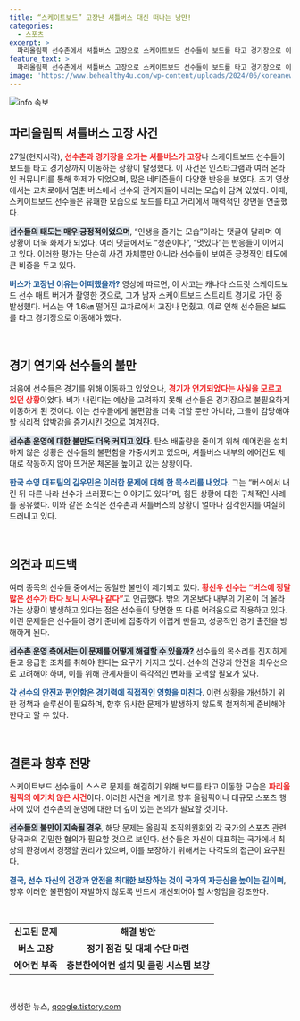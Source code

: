 ```yaml
---
title: “스케이트보드” 고장난 셔틀버스 대신 떠나는 낭만!
categories:
  - 스포츠
excerpt: >
  파리올림픽 선수촌에서 셔틀버스 고장으로 스케이트보드 선수들이 보드를 타고 경기장으로 이동하는 모습이 화제를 모으고 있다. 선수들은 웃으며 즐거운 시간을 보냈지만, 운영에 대한 불만도 커지고 있다. 이들의 스릴 넘치는 순간과 함께 전해진 불편한 진실, 궁금하지 않으신가요?
feature_text: >
  파리올림픽 선수촌에서 셔틀버스 고장으로 스케이트보드 선수들이 보드를 타고 경기장으로 이동하는 모습이 화제를 모으고 있다. 선수들은 웃으며 즐거운 시간을 보냈지만, 운영에 대한 불만도 커지고 있다. 이들의 스릴 넘치는 순간과 함께 전해진 불편한 진실, 궁금하지 않으신가요?
image: 'https://www.behealthy4u.com/wp-content/uploads/2024/06/koreanews.jpg'
---
```


<p><img src="https://www.behealthy4u.com/wp-content/uploads/2024/06/koreanews.jpg" alt="info 속보" /></p>

<h2 data-ke-size="size26">파리올림픽 셔틀버스 고장 사건</h2>

<p data-ke-size="size16">27일(현지시각), <b><span style="color: #ee2323;">선수촌과 경기장을 오가는 셔틀버스가 고장</span></b>나 스케이트보드 선수들이 보드를 타고 경기장까지 이동하는 상황이 발생했다. 이 사건은 인스타그램과 여러 온라인 커뮤니티를 통해 화제가 되었으며, 많은 네티즌들이 다양한 반응을 보였다. 초기 영상에서는 교차로에서 멈춘 버스에서 선수와 관계자들이 내리는 모습이 담겨 있었다. 이때, 스케이트보드 선수들은 유쾌한 모습으로 보드를 타고 거리에서 매력적인 장면을 연출했다.</p>

<p data-ke-size="size16"><b><span style="background-color: #21538527;">선수들의 태도는 매우 긍정적이었으며</span></b>, “인생을 즐기는 모습”이라는 댓글이 달리며 이 상황이 더욱 화제가 되었다. 여러 댓글에서도 “청춘이다”, “멋있다”는 반응들이 이어지고 있다. 이러한 평가는 단순히 사건 자체뿐만 아니라 선수들이 보여준 긍정적인 태도에 큰 비중을 두고 있다.</p>

<p data-ke-size="size16"><b><span style="color: #1a5490;">버스가 고장난 이유는 어떠했을까?</span></b> 영상에 따르면, 이 사고는 캐나다 스트릿 스케이트보드 선수 매트 버거가 촬영한 것으로, 그가 남자 스케이트보드 스트리트 경기로 가던 중 발생했다. 버스는 약 1.6㎞ 떨어진 교차로에서 고장나 멈췄고, 이로 인해 선수들은 보드를 타고 경기장으로 이동해야 했다.</p>

<p data-ke-size="size16">&nbsp;</p>

<h2 data-ke-size="size26">경기 연기와 선수들의 불만</h2>

<p data-ke-size="size16">처음에 선수들은 경기를 위해 이동하고 있었으나, <b><span style="color: #ee2323;">경기가 연기되었다는 사실을 모르고 있던 상황</span></b>이었다. 비가 내린다는 예상을 고려하지 못해 선수들은 경기장으로 불필요하게 이동하게 된 것이다. 이는 선수들에게 불편함을 더욱 더할 뿐만 아니라, 그들이 감당해야 할 심리적 압박감을 증가시킨 것으로 여겨진다.</p>

<p data-ke-size="size16"><b><span style="background-color: #21538527;">선수촌 운영에 대한 불만도 더욱 커지고 있다</span></b>. 탄소 배출량을 줄이기 위해 에어컨을 설치하지 않은 상황은 선수들의 불편함을 가중시키고 있으며, 셔틀버스 내부의 에어컨도 제대로 작동하지 않아 뜨거운 체온을 높이고 있는 상황이다.</p>

<p data-ke-size="size16"><b><span style="color: #1a5490;">한국 수영 대표팀의 김우민은 이러한 문제에 대해 한 목소리를 내었다</span></b>. 그는 “버스에서 내린 뒤 다른 나라 선수가 쓰러졌다는 이야기도 있다”며, 힘든 상황에 대한 구체적인 사례를 공유했다. 이와 같은 소식은 선수촌과 셔틀버스의 상황이 얼마나 심각한지를 여실히 드러내고 있다.</p>

<p data-ke-size="size16">&nbsp;</p>

<h2 data-ke-size="size26">의견과 피드백</h2>

<p data-ke-size="size16">여러 종목의 선수들 중에서는 동일한 불만이 제기되고 있다. <b><span style="color: #ee2323;">황선우 선수는 “버스에 정말 많은 선수가 타다 보니 사우나 같다”</span></b>고 언급했다. 밖의 기온보다 내부의 기온이 더 올라가는 상황이 발생하고 있다는 점은 선수들이 당면한 또 다른 어려움으로 작용하고 있다. 이런 문제들은 선수들이 경기 준비에 집중하기 어렵게 만들고, 성공적인 경기 출전을 방해하게 된다.</p>

<p data-ke-size="size16"><b><span style="background-color: #21538527;">선수촌 운영 측에서는 이 문제를 어떻게 해결할 수 있을까?</span></b> 선수들의 목소리를 진지하게 듣고 응급한 조치를 취해야 한다는 요구가 커지고 있다. 선수의 건강과 안전을 최우선으로 고려해야 하며, 이를 위해 관계자들이 즉각적인 변화를 모색할 필요가 있다.</p>

<p data-ke-size="size16"><b><span style="color: #1a5490;">각 선수의 안전과 편안함은 경기력에 직접적인 영향을 미친다</span></b>. 이런 상황을 개선하기 위한 정책과 솔루션이 필요하며, 향후 유사한 문제가 발생하지 않도록 철저하게 준비해야 한다고 할 수 있다.</p>

<p data-ke-size="size16">&nbsp;</p>

<h2 data-ke-size="size26">결론과 향후 전망</h2>

<p data-ke-size="size16">스케이트보드 선수들이 스스로 문제를 해결하기 위해 보드를 타고 이동한 모습은 <b><span style="color: #ee2323;">파리올림픽의 예기치 않은 사건</span></b>이다. 이러한 사건을 계기로 향후 올림픽이나 대규모 스포츠 행사에 있어 선수촌의 운영에 대한 더 깊이 있는 논의가 필요할 것이다.</p>

<p data-ke-size="size16"><b><span style="background-color: #21538527;">선수들의 불만이 지속될 경우</span></b>, 해당 문제는 올림픽 조직위원회와 각 국가의 스포츠 관련 당국과의 긴밀한 협의가 필요할 것으로 보인다. 선수들은 자신이 대표하는 국가에서 최상의 환경에서 경쟁할 권리가 있으며, 이를 보장하기 위해서는 다각도의 접근이 요구된다.</p>

<p data-ke-size="size16"><b><span style="color: #1a5490;">결국, 선수 자신의 건강과 안전을 최대한 보장하는 것이 국가의 자긍심을 높이는 길이며</span></b>, 향후 이러한 불편함이 재발하지 않도록 반드시 개선되어야 할 사항임을 강조한다.</p> 

<p data-ke-size="size16">&nbsp;</p>

<table style="width: 100%;">
  <tr>
    <td style="text-align: center; height: 17px;"><b>신고된 문제</b></td>
    <td style="text-align: center; height: 17px;"><b>해결 방안</b></td>
  </tr>
  <tr>
    <td style="text-align: center; height: 17px;"><b>버스 고장</b></td>
    <td style="text-align: center; height: 17px;"><b>정기 점검 및 대체 수단 마련</b></td>
  </tr>
  <tr>
    <td style="text-align: center; height: 17px;"><b>에어컨 부족</b></td>
    <td style="text-align: center; height: 17px;"><b>충분한에어컨 설치 및 쿨링 시스템 보강</b></td>
  </tr>
</table> 

<p data-ke-size="size16">&nbsp;</p>
생생한 뉴스, <a href="https://qoogle.tistory.com" rel="dofollow">qoogle.tistory.com</a>


